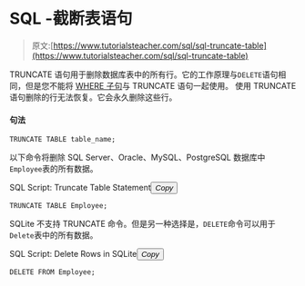 # SQL -截断表语句

> 原文:[https://www.tutorialsteacher.com/sql/sql-truncate-table](https://www.tutorialsteacher.com/sql/sql-truncate-table)

TRUNCATE 语句用于删除数据库表中的所有行。它的工作原理与`DELETE`语句相同，但是您不能将 [WHERE 子句](/sql/sql-where-clause)与 TRUNCATE 语句一起使用。 使用 TRUNCATE 语句删除的行无法恢复。它会永久删除这些行。

#### 句法

```
TRUNCATE TABLE table_name; 
```

以下命令将删除 SQL Server、Oracle、MySQL、PostgreSQL 数据库中`Employee`表的所有数据。

SQL Script: Truncate Table Statement<button class="copy-btn pull-right" title="Copy example code">*Copy*</button> 

```
TRUNCATE TABLE Employee; 
```

SQLite 不支持 TRUNCATE 命令。但是另一种选择是，`DELETE`命令可以用于`Delete`表中的所有数据。

SQL Script: Delete Rows in SQLite<button class="copy-btn pull-right" title="Copy example code">*Copy*</button> 

```
DELETE FROM Employee; 
```

